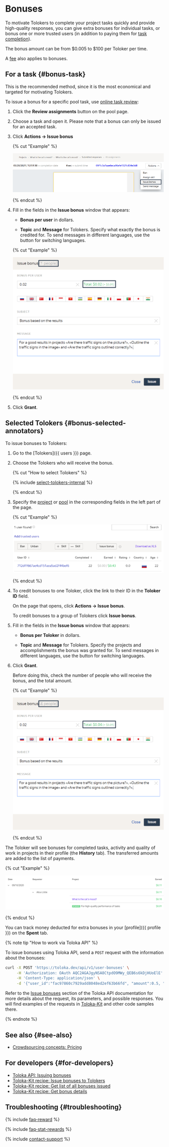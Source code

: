 # Bonuses

To motivate Tolokers to complete your project tasks quickly and provide high-quality responses, you can give extra bonuses for individual tasks, or bonus one or more trusted users (in addition to paying them for [task completion](../../glossary.md#completed-tasks)).

The bonus amount can be from $0.005 to $100 per Toloker per time.

A [fee](budget.md) also applies to bonuses.

## For a task {#bonus-task}

This is the recommended method, since it is the most economical and targeted for motivating Tolokers.

To issue a bonus for a specific pool task, use [online task review](accept.md#acception):

1. Click the **Review assignments** button on the pool page.

1. Choose a task and open it. Please note that a bonus can only be issued for an accepted task.

1. Click **Actions → Issue bonus**

    {% cut "Example" %}

    ![](../_images/bonus/bonus-task-1.png)

    {% endcut %}

1. Fill in the fields in the **Issue bonus** window that appears:

    - **Bonus per user** in dollars.

    - **Topic** and **Message** for Tolokers. Specify what exactly the bonus is credited for. To send messages in different languages, use the button for switching languages.

    {% cut "Example" %}

    ![](../_images/bonus/bonus-task-2.png)

    {% endcut %}

1. Click **Grant**.

## Selected Tolokers {#bonus-selected-annotators}

To issue bonuses to Tolokers:

1. Go to the [Tolokers]({{ users }}) page.

1. Choose the Tolokers who will receive the bonus.

    {% cut "How to select Tolokers" %}

    {% include [select-tolokers-internal](../_includes/select-tolokers-internal.md) %}

    {% endcut %}

1. Specify the [project](../../glossary.md#project) or [pool](../../glossary.md#pool) in the corresponding fields in the left part of the page.

    {% cut "Example" %}

    ![](../_images/bonus/bonus-one-performer-2.png)

    {% endcut %}

1. To credit bonuses to one Toloker, click the link to their ID in the **Toloker ID** field.

    On the page that opens, click **Actions → Issue bonus**.

    To credit bonuses to a group of Tolokers click **Issue bonus**.

1. Fill in the fields in the **Issue bonus** window that appears:

    - **Bonus per Toloker** in dollars.

    - **Topic** and **Message** for Tolokers. Specify the projects and accomplishments the bonus was granted for. To send messages in different languages, use the button for switching languages.

1. Click **Grant**.

    Before doing this, check the number of people who will receive the bonus, and the total amount.

    {% cut "Example" %}

    ![](../_images/bonus/bonus-group-performers-1.png)

    {% endcut %}

The Toloker will see bonuses for completed tasks, activity and quality of work in projects in their profile (the **History** tab). The transferred amounts are added to the list of payments.

{% cut "Example" %}

![](../_images/bonus/bonus-task-3.png)

{% endcut %}

You can track money deducted for extra bonuses in your [profile]({{ profile }}) on the **Spent** tab.

{% note tip "How to work via Toloka API" %}

To issue bonuses using Toloka API, send a `POST` request with the information about the bonuses:

```bash
curl -X POST 'https://toloka.dev/api/v1/user-bonuses' \
     -H 'Authorization: OAuth AQC2AGAJgyNSA8CtpdO9MWy_QEB6s6kDjHUoElE' \
     -H 'Content-Type: application/json' \
     -d '{"user_id":"fac97860c7929add8048ed2ef63b66fd", "amount":0.5, "public_title":{"EN":"Perfect job!"}, "public_message":{"EN":"You are the best!"}}'
```

Refer to the [Issue bonuses](https://toloka.ai/docs/api/api-reference/#post-/user-bonuses) section of the Toloka API documentation for more details about the request, its parameters, and possible responses. You will find examples of the requests in [Toloka-Kit](../../toloka-kit/index.md) and other code samples there.

{% endnote %}

## See also {#see-also}

- [Crowdsourcing concepts: Pricing](https://toloka.ai/knowledgebase/pricing/)

## For developers {#for-developers}

- [Toloka API: Issuing bonuses](../../api/concepts/bonus.md)
- [Toloka-Kit recipe: Issue bonuses to Tolokers](../../toloka-kit/recipes/assign-reward.md)
- [Toloka-Kit recipe: Get list of all bonuses issued](../../toloka-kit/recipes/get-rewards.md)
- [Toloka-Kit recipe: Get bonus details](../../toloka-kit/recipes/get-reward-by-id.md)

## Troubleshooting {#troubleshooting}

{% include [faq-reward](../_includes/faq/users/reward.md) %}

{% include [faq-stat-rewards](../_includes/faq/users/stat-rewards.md) %}

{% include [contact-support](../_includes/contact-support.md) %}